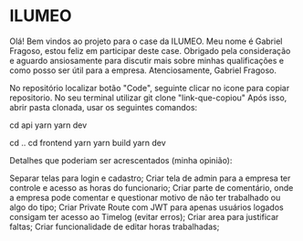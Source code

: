 # ILUMEO
Olá! Bem vindos ao projeto para o case da ILUMEO.  Meu nome é Gabriel Fragoso, estou feliz em participar deste case. Obrigado pela consideração e aguardo ansiosamente para discutir mais sobre minhas qualificações e como posso ser útil para a empresa.  Atenciosamente, Gabriel Fragoso.

No repositório localizar botão "Code", seguinte clicar no icone para copiar repositorio.
No seu terminal utilizar git clone "link-que-copiou"
Após isso, abrir pasta clonada, usar os seguintes comandos:

cd api
yarn
yarn dev

cd ..
cd frontend
yarn
yarn build
yarn dev

Detalhes que poderiam ser acrescentados (minha opinião):

Separar telas para login e cadastro;
Criar tela de admin para a empresa ter controle e acesso as horas do funcionario;
Criar parte de comentário, onde a empresa pode comentar e questionar motivo de não ter trabalhado ou algo do tipo;
Criar Private Route com JWT para apenas usuários logados consigam ter acesso ao Timelog (evitar erros);
Criar area para justificar faltas;
Criar funcionalidade de editar horas trabalhadas;
